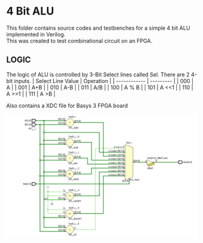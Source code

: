# 4 Bit ALU
This folder contains source codes and testbenches for a simple 4 bit ALU implemented in Verilog.<br>
This was created to test combinational circuit on an FPGA.
## LOGIC
The logic of ALU is controlled by 3-Bit Select lines called Sel. There are 2 4-bit inputs.
| Select Line Value | Operation |
| ------------ | --------- |
|  000         | A         |
|  001         | A+B       |
|  010         | A-B       |
|  011         | A/B       |
|  100         | A % B     |
|  101         | A <<1     |
|  110         | A >>1     |
|  111         | A >B      |

Also contains a XDC file for Basys 3 FPGA board


![ schematic](https://github.com/sanathNU/Verilog-Projects/blob/528e074816381da27b3dfaac603f4e3cc41b949b/4%20Bit%20Arithmetic%20Logic%20Unit/image.png)
